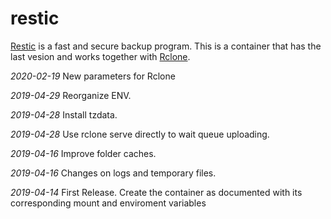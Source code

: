 # restic

[Restic](https://github.com/restic/restic) is a fast and secure backup program. This is a container that has the last vesion and works together with [Rclone](https://github.com/ncw/rclone).

*2020-02-19* New parameters for Rclone

*2019-04-29* Reorganize ENV.

*2019-04-28* Install tzdata.

*2019-04-28* Use rclone serve directly to wait queue uploading.

*2019-04-16* Improve folder caches.

*2019-04-16* Changes on logs and temporary files.

*2019-04-14* First Release.
Create the container as documented with its corresponding mount and enviroment variables